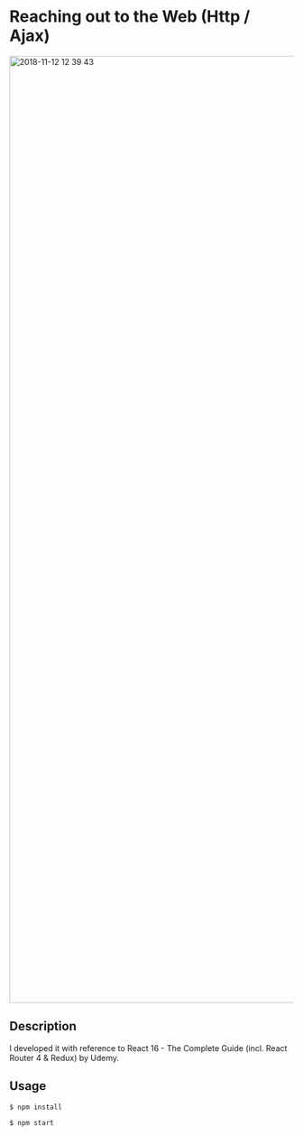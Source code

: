 Reaching out to the Web (Http / Ajax)
===

<img width="1679" alt="2018-11-12 12 39 43" src="https://user-images.githubusercontent.com/29084519/48325257-0f2ef600-e678-11e8-91a6-fe82e966a39f.png">

## Description
I developed it with reference to React 16 - The Complete Guide (incl. React Router 4 & Redux) by Udemy.

## Usage

`$ npm install`

`$ npm start`
